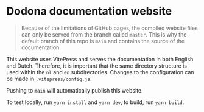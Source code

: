 # Dodona documentation website

> Because of the limitations of GitHub pages, the compiled website files can only be served from the branch called `master`. This is why the default branch of this repo is `main` and contains the source of the documentation.

This website uses VitePress and serves the documentation in both English and Dutch. Therefore, it is important that the same directory structure is used within the `nl` and `en` subdirectories. Changes to the configuration can be made in `.vitepress/config.js`.

Pushing to `main` will automatically publish this website.

To test locally, run `yarn install` and `yarn dev`, to build, run `yarn build`.
